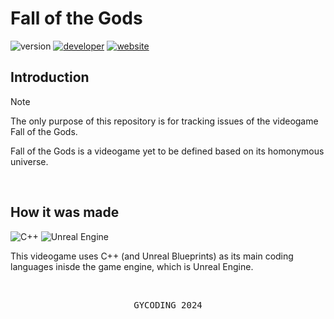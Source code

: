 # Fall of the Gods

![version](https://img.shields.io/badge/version-1.0.0-gold?style=for-the-badge)
[![developer](https://img.shields.io/badge/developed-GYCoding-purple?style=for-the-badge)](https://gycoding.com)
[![website](https://img.shields.io/badge/reference-website-silver?style=for-the-badge)](#)

## Introduction
> [!NOTE]
> The only purpose of this repository is for tracking issues of the videogame Fall of the Gods.

Fall of the Gods is a videogame yet to be defined based on its homonymous universe.

<br>

## How it was made

![C++](https://img.shields.io/badge/c++-%2300599C.svg?style=for-the-badge&logo=c%2B%2B&logoColor=white)
![Unreal Engine](https://img.shields.io/badge/unreal_engine-%23313131.svg?style=for-the-badge&logo=unrealengine&logoColor=white)

This videogame uses C++ (and Unreal Blueprints) as its main coding languages inisde the game engine, which is Unreal Engine.

<br>

<pre align="center">GYCODING 2024</pre>



